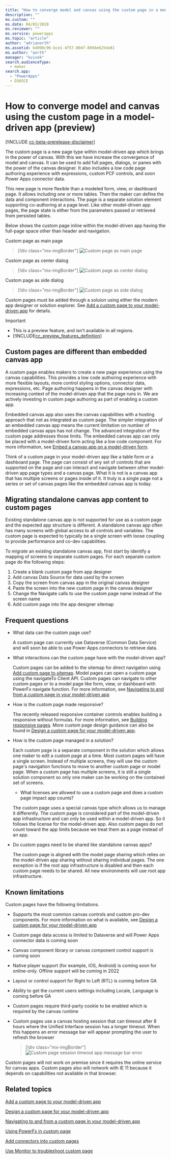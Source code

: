 ```yaml
---
title: "How to converge model and canvas using the custom page in a model-driven app (preview)"
description: "" 
ms.custom: ""
ms.date: 04/03/2020
ms.reviewer: ""
ms.service: powerapps
ms.topic: "article"
author: "adrianorth"
ms.assetid: b4098c96-bce1-4f57-804f-8694e6254e81
ms.author: "aorth"
manager: "kvivek"
search.audienceType: 
  - maker
search.app: 
  - "PowerApps"
  - D365CE
---
```

# How to converge model and canvas using the custom page in a model-driven app (preview)

[!INCLUDE [cc-beta-prerelease-disclaimer](../../includes/cc-beta-prerelease-disclaimer.md)]

The custom page is a new page type within model-driven app which brings in the power of canvas. With this we have increase the convergence of model and canvas. It can be used to add full pages, dialogs, or panes with the power of the canvas designer. It also includes a low code page authoring experience with expressions, custom PCF controls, and soon Power Apps connector data.  

This new page is more flexible than a modeled form, view, or dashboard page.  It allows including one or more tables.  Then the maker can define the data and component interactions.  The page is a separate solution element supporting co-authoring at a page level.  Like other model-driven app pages, the page state is either from the parameters passed or retrieved from persisted tables. 

Below shows the custom page inline within the model-driven app having the full-page space other than header and navigation.

Custom page as main page

  > [!div class="mx-imgBorder"]
  > ![Custom page as main page](media/model-app-page-overview/page-inline-model-app.png "Custom page as main page")

Custom page as center dialog

  > [!div class="mx-imgBorder"]
  > ![Custom page as center dialog](media/model-app-page-overview/page-center-dialog-model-app.png "Custom page as center dialog")

Custom page as side dialog

  > [!div class="mx-imgBorder"]
  > ![Custom page as side dialog](media/model-app-page-overview/page-side-dialog-model-app.png "Custom page as side dialog")

Custom pages must be added through a soluion using either the modern app designer or solution explorer. See [Add a custom page to your model-driven app](add-page-to-model-app.md) for details.

  > [!IMPORTANT]
  > - This is a preview feature, and isn't available in all regions.
  > - [!INCLUDE[cc_preview_features_definition](../../includes/cc-preview-features-definition.md)]

## Custom pages are different than embedded canvas app

A custom page enables makers to create a new page experience using the canvas capabilities.  This provides a low code authoring experience with more flexible layouts, more control styling options, connector data, expressions, etc.  Page authoring happens in the canvas designer with increasing context of the model-driven app that the page runs in.  We are actively investing in custom page authoring as part of enabling a custom app.

Embedded canvas app also uses the canvas capabilities with a hosting approach that not as integrated as custom page. The simpler integration of an embedded canvas app means the current limitation on number of embedded canvas apps has not change.  The advanced integration of the custom page addresses those limits.  The embedded canvas app can only be placed with a model-driven form acting like a low code component. For more information, see [Embed a canvas app on a model-driven form](embed-canvas-app-in-form.md). 

Think of a custom page in your model-driven app like a table form or a dashboard page.  The page can consist of any set of controls that are supported on the page and can interact and navigate between other model-driven app page types and a canvas page.  What it is not is a canvas app that has multiple screens or pages inside of it.  It truly is a single page not a series or set of canvas pages like the embedded canvas app is today.

## Migrating standalone canvas app content to custom pages

Existing standalone canvas app is not supported for use as a custom page and the expected app structure is different.  A standalone canvas app often has many screens with global access to all controls and variables.  The custom page is expected to typically be a single screen with loose coupling to provide performance and co-dev capabilities.

To migrate an existing standalone canvas app, first start by identify a mapping of screens to separate custom pages.  For each separate custom page do the following steps:

1.	Create a blank custom page from app designer
1.	Add canvas Data Source for data used by the screen
1.	Copy the screen from canvas app in the original canvas designer
1.	Paste the screen into the new custom page in the canvas designer
1.	Change the Navigate calls to use the custom page name instead of the screen name
1.	Add custom page into the app designer sitemap

## Frequent questions

* What data can the custom page use?

  A custom page can currently use Dataverse (Common Data Service) and will soon be able to use Power Apps connectors to retrieve data.

* What interactions can the custom page have with the model-driven app?

  Custom pages can be added to the sitemap for direct navigation using [Add custom page to sitemap](add-page-to-model-app.md#add-existing-custom-page-into-model-driven-app-sitemap).  Model pages can open a custom page using the navigateTo Client API. Custom pages can navigate to other custom pages or to a model page like form, view, or dashboard with PowerFx navigate function. For more information, see [Navigating to and from a custom page in your model-driven app](navigate-page-examples.md)

* How is the custom page made responsive?

  The recently released responsive container controls enables building a responsive without formulas. For more information, see [Building responsive pages](../canvas-apps/build-responsive-apps.md).  More custom page design guidance can also be found in [Design a custom page for your model-driven app](design-page-for-model-app.md).

* How is the custom page managed in a solution?

  Each custom page is a separate component in the solution which allows one maker to edit a custom page at a time.  Most custom pages will have a single screen.  Instead of multiple screens, they will use the custom page's navigation functions to move to another custom page or model page.  When a custom page has multiple screens, it is still a single solution component so only one maker can be working on the contained set of screens.

  * What licenses are allowed to use a custom page and does a custom page impact app counts?

  The custom page uses a special canvas type which allows us to manage it differently.  The custom page is considered part of the model-driven app infrastructure and can only be used within a model-driven app.  So it follows the license for the model-driven app.  Also custom pages do not count toward the app limits because we treat them as a page instead of an app.

* Do custom pages need to be shared like standalone canvas apps?

  The custom page is aligned with the model page sharing which relies on the model-driven app sharing without sharing individual pages.  The one exception is if the root app infrastructure is disabled and then each custom page needs to be shared.  All new environments will use root app infrastructure.

## Known limitations
Custom pages have the following limitations.

* Supports the most common canvas controls and custom pro-dev components. For more information on what is available, see [Design a custom page for your model-driven app](design-page-for-model-app.md)

* Custom page data access is limited to Dataverse and will Power Apps connector data is coming soon

* Canvas component library or canvas component control support is coming soon

* Native player support (for example, iOS, Android) is coming soon for online-only. Offline support will be coming in 2022

* Layout or control support for Right to Left (RTL) is coming before GA

* Ability to get the current users settings including Locale, Language is coming before GA

* Custom pages require third-party cookie to be enabled which is required by the canvas runtime

* Custom pages use a canvas hosting session that can timeout after 8 hours where the Unified Interface session has a longer timeout.  When this happens an error message bar will appear prompting the user to refresh the browser

  > [!div class="mx-imgBorder"]
  > ![Custom page session timeout app message bar error](media/model-app-page-overview/page-session-timeout-app-message-error.png "Custom page session timeout app message bar error")

Custom pages will not work on premise since it requires the online service for canvas apps. Custom pages also will notwork with IE 11 because it depends on capabilities not available in that browser.

## Related topics

[Add a custom page to your model-driven app](add-page-to-model-app.md)

[Design a custom page for your model-driven app](design-page-for-model-app.md)

[Navigating to and from a custom page in your model-driven app](navigate-page-examples.md)

[Using PowerFx in custom page](page-powerfx-in-model-app.md)

[Add connectors into custom pages](page-data-connector.md)

[Use Monitor to troubleshoot custom page](monitor-page-checker.md)
